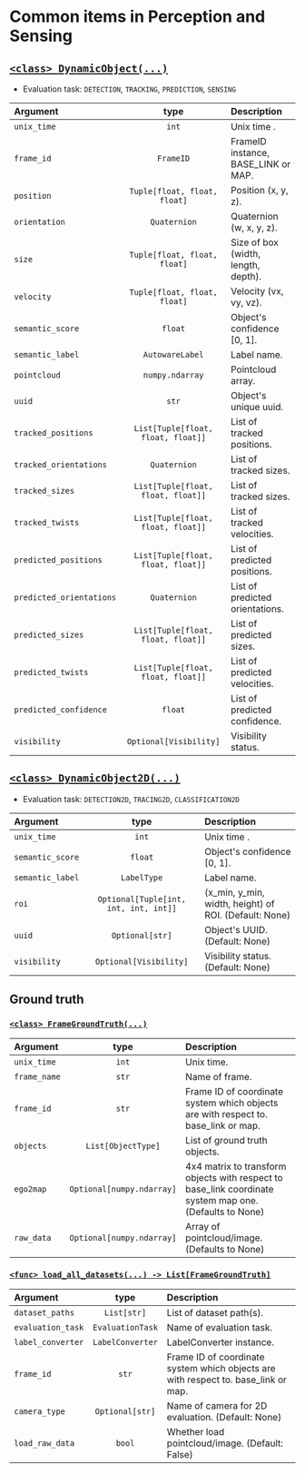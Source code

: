 # Common items in Perception and Sensing

## [`<class> DynamicObject(...)`](../../perception_eval/perception_eval/common/object.py)

- Evaluation task: `DETECTION`, `TRACKING`, `PREDICTION`, `SENSING`

| Argument                 |                type                | Description                         |
| :----------------------- | :--------------------------------: | :---------------------------------- |
| `unix_time`              |               `int`                | Unix time .                         |
| `frame_id`               |             `FrameID`              | FrameID instance, BASE_LINK or MAP. |
| `position`               |    `Tuple[float, float, float]`    | Position (x, y, z).                 |
| `orientation`            |            `Quaternion`            | Quaternion (w, x, y, z).            |
| `size`                   |    `Tuple[float, float, float]`    | Size of box (width, length, depth). |
| `velocity`               |    `Tuple[float, float, float]`    | Velocity (vx, vy, vz).              |
| `semantic_score`         |              `float`               | Object's confidence [0, 1].         |
| `semantic_label`         |          `AutowareLabel`           | Label name.                         |
| `pointcloud`             |          `numpy.ndarray`           | Pointcloud array.                   |
| `uuid`                   |               `str`                | Object's unique uuid.               |
| `tracked_positions`      | `List[Tuple[float, float, float]]` | List of tracked positions.          |
| `tracked_orientations`   |            `Quaternion`            | List of tracked sizes.              |
| `tracked_sizes`          | `List[Tuple[float, float, float]]` | List of tracked sizes.              |
| `tracked_twists`         | `List[Tuple[float, float, float]]` | List of tracked velocities.         |
| `predicted_positions`    | `List[Tuple[float, float, float]]` | List of predicted positions.        |
| `predicted_orientations` |            `Quaternion`            | List of predicted orientations.     |
| `predicted_sizes`        | `List[Tuple[float, float, float]]` | List of predicted sizes.            |
| `predicted_twists`       | `List[Tuple[float, float, float]]` | List of predicted velocities.       |
| `predicted_confidence`   |              `float`               | List of predicted confidence.       |
| `visibility`             |       `Optional[Visibility]`       | Visibility status.                  |

## [`<class> DynamicObject2D(...)`](../../perception_eval/perception_eval/common/object2d.py)

- Evaluation task: `DETECTION2D`, `TRACING2D`, `CLASSIFICATION2D`

| Argument         |                 type                  | Description                                           |
| :--------------- | :-----------------------------------: | :---------------------------------------------------- |
| `unix_time`      |                 `int`                 | Unix time .                                           |
| `semantic_score` |                `float`                | Object's confidence [0, 1].                           |
| `semantic_label` |              `LabelType`              | Label name.                                           |
| `roi`            | `Optional[Tuple[int, int, int, int]]` | (x_min, y_min, width, height) of ROI. (Default: None) |
| `uuid`           |            `Optional[str]`            | Object's UUID. (Default: None)                        |
| `visibility`     |        `Optional[Visibility]`         | Visibility status. (Default: None)                    |

## Ground truth

### [`<class> FrameGroundTruth(...)`](../../perception_eval/perception_eval/common/dataset.py)

| Argument     |           type            | Description                                                                                             |
| :----------- | :-----------------------: | :------------------------------------------------------------------------------------------------------ |
| `unix_time`  |           `int`           | Unix time.                                                                                              |
| `frame_name` |           `str`           | Name of frame.                                                                                          |
| `frame_id`   |           `str`           | Frame ID of coordinate system which objects are with respect to. base_link or map.                      |
| `objects`    |    `List[ObjectType]`     | List of ground truth objects.                                                                           |
| `ego2map`    | `Optional[numpy.ndarray]` | 4x4 matrix to transform objects with respect to base_link coordinate system map one. (Defaults to None) |
| `raw_data`   | `Optional[numpy.ndarray]` | Array of pointcloud/image. (Defaults to None)                                                           |

### [`<func> load_all_datasets(...) -> List[FrameGroundTruth]`](../../perception_eval/perception_eval/common/dataset.py)

| Argument          |       type       | Description                                                                        |
| :---------------- | :--------------: | :--------------------------------------------------------------------------------- |
| `dataset_paths`   |   `List[str]`    | List of dataset path(s).                                                           |
| `evaluation_task` | `EvaluationTask` | Name of evaluation task.                                                           |
| `label_converter` | `LabelConverter` | LabelConverter instance.                                                           |
| `frame_id`        |      `str`       | Frame ID of coordinate system which objects are with respect to. base_link or map. |
| `camera_type`     | `Optional[str]`  | Name of camera for 2D evaluation. (Default: None)                                  |
| `load_raw_data`   |      `bool`      | Whether load pointcloud/image. (Default: False)                                    |

